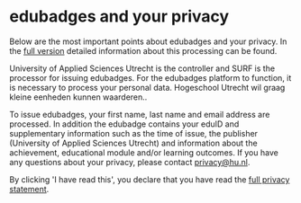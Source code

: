 # edubadges and your privacy

Below are the most important points about edubadges and your privacy. In the [full version](link) detailed information about this processing can be found.

University of Applied Sciences Utrecht is the controller and SURF is the processor for issuing edubadges. For the edubadges platform to function, it is necessary to process your personal data. Hogeschool Utrecht wil graag kleine eenheden kunnen waarderen..

To issue edubadges, your first name, last name and email address are processed. In addition the edubadge contains your eduID and supplementary information such as the time of issue, the publisher (University of Applied Sciences Utrecht) and information about the achievement, educational module and/or learning outcomes. If you have any questions about your privacy, please contact [privacy@hu.nl](mailto:privacy@hu.nl).

By clicking 'I have read this', you declare that you have read the [full privacy statement](link).
